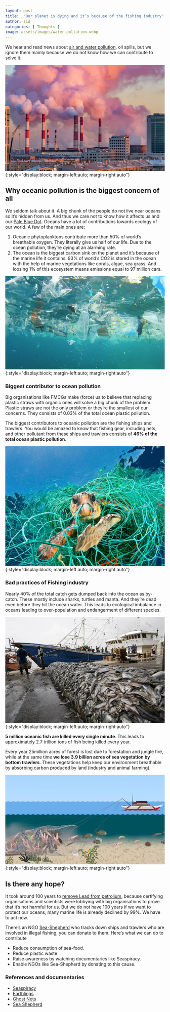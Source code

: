 ```yaml
---
layout: post
title:  "Our planet is dying and it’s because of the fishing industry"
author: sid
categories: [ Thoughts ]
image: assets/images/water-pollution.webp
---
```

We hear and read news about [air and water pollution](/air-purifiers-a-boon-or-a-symbol-of-our-failures/), oil spills, but we ignore them mainly because we do not know how we can contribute to solve it.


![placeholder](/assets/images/air-pollution.webp){:style="display:block; margin-left:auto; margin-right:auto"}

## Why oceanic pollution is the biggest concern of all
We seldom talk about it. A big chunk of the people do not live near oceans so it’s hidden from us. And thus we care not to know how it affects us and our [Pale Blue Dot](https://www.planetary.org/worlds/pale-blue-dot). Oceans have a lot of contributions towards ecology of our world. A few of the main ones are:

1. Oceanic phytoplanktons contribute more than 50% of world’s breathable oxygen. They literally give us half of our life. Due to the ocean pollution, they’re dying at an alarming rate.
2. The ocean is the biggest carbon sink on the planet and it’s because of the marine life it contains. 93% of world’s CO2 is stored in the ocean with the help of marine vegetations like corals, algae, sea grass. And loosing 1% of this ecosystem means emissions equal to 97 million cars.

![placeholder](/assets/images/water-pollution.webp){:style="display:block; margin-left:auto; margin-right:auto"}

### Biggest contributor to ocean pollution
Big organisations like FMCGs make (force) us to believe that replacing plastic straws with organic ones will solve a big chunk of the problem. Plastic straws are not the only problem or they’re the smallest of our concerns. They consists of 0.03% of the total ocean plastic pollution.

The biggest contributors to oceanic pollution are the fishing ships and trawlers. You would be amazed to know that fishing gear, including nets, and other pollutant from these ships and trawlers consists of **46% of the total ocean plastic pollution**.

![placeholder](/assets/images/turtle.webp){:style="display:block; margin-left:auto; margin-right:auto"}

### Bad practices of Fishing industry
Nearly 40% of the total catch gets dumped back into the ocean as by-catch. These mostly include sharks, turtles and manta. And they’re dead even before they hit the ocean water. This leads to ecological imbalance in oceans leading to over-population and endangerment of different species.

![placeholder](/assets/images/over-fishing.webp){:style="display:block; margin-left:auto; margin-right:auto"}

**5 million oceanic fish are killed every single minute**. This leads to approximately 2.7 trillion tons of fish being killed every year.

Every year 25million acres of forest is lost due to forestation and jungle fire, while at the same time **we lose 3.9 billion acres of sea vegetation by bottom trawlers**. These vegetations help keep our environment breathable by absorbing carbon produced by land (industry and animal farming).

![placeholder](/assets/images/bottom-trawllers.webp){:style="display:block; margin-left:auto; margin-right:auto"}

## Is there any hope?
It took around 100 years to [remove Lead from petrolium](https://en.wikipedia.org/wiki/Tetraethyllead), because certifying organisations and scientists were lobbying with big organisations to prove that it’s not harmful for us. But we do not have 100 years if we want to protect our oceans, many marine life is already declined by 99%. We have to act now.

There’s an NGO [Sea-Shepherd](https://seashepherd.org/) who tracks down ships and trawlers who are involved in illegal fishing, you can donate to them. Here’s what we can do to contribute
* Reduce consumption of sea-food.
* Reduce plastic waste.
* Raise awareness by watching documentaries like Seaspiracy.
* Enable NGOs like Sea-Shepherd by donating to this cause.

### References and documentaries
* <a href="https://en.wikipedia.org/wiki/Seaspiracy" target="_blank">Seaspiracy</a>
* <a href="https://en.wikipedia.org/wiki/Earthlings_%28film%29" target="_blank">Earthlings</a>
* <a href="https://www.plasticsoupfoundation.org/en/plastic-problem/plastic-environment/ghost-nets/" target="_blank">Ghost Nets</a>
* <a href="https://seashepherd.org/" target="_blank">Sea Shepherd</a>